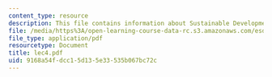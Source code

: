 ```yaml
---
content_type: resource
description: This file contains information about Sustainable Development.
file: /media/https%3A/open-learning-course-data-rc.s3.amazonaws.com/esd-123j-systems-perspectives-on-industrial-ecology-spring-2006/9168a54fdcc15d135e33535b067bc72c_lec4.pdf
file_type: application/pdf
resourcetype: Document
title: lec4.pdf
uid: 9168a54f-dcc1-5d13-5e33-535b067bc72c
---
```


